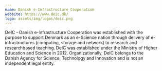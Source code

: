 ```yaml
---
name: Danish e-Infrastructure Cooperation
website: https://www.deic.dk/
logo: assets/img/logos/deic.png
---
```


DeIC - Danish e-Infrastructure Cooperation was established with the
purpose to support Denmark as an e-Science nation through delivery of
e-infrastructures (computing, storage and network) to research and
researchbased teaching.  DeIC was established under the Ministry of
Higher Education and Science in 2012. Organizationally, DeIC belongs
to the Danish Agency for Science, Technology and Innovation and is not
an independent legal entity.
